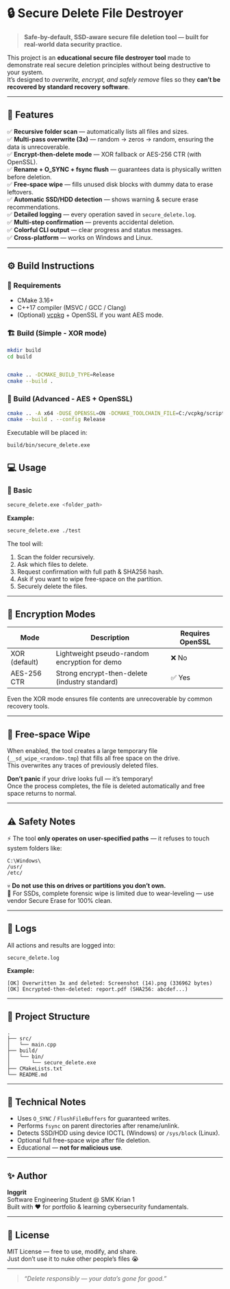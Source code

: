 # 🔒 Secure Delete File Destroyer

> **Safe-by-default, SSD-aware secure file deletion tool — built for real-world data security practice.**

This project is an **educational secure file destroyer tool** made to demonstrate real secure deletion principles without being destructive to your system.  
It’s designed to *overwrite, encrypt, and safely remove* files so they **can’t be recovered by standard recovery software**.

---

## 🚀 Features

✅ **Recursive folder scan** — automatically lists all files and sizes.  
✅ **Multi-pass overwrite (3x)** — random → zeros → random, ensuring the data is unrecoverable.  
✅ **Encrypt-then-delete mode** — XOR fallback or AES-256 CTR (with OpenSSL).  
✅ **Rename + O_SYNC + fsync flush** — guarantees data is physically written before deletion.  
✅ **Free-space wipe** — fills unused disk blocks with dummy data to erase leftovers.  
✅ **Automatic SSD/HDD detection** — shows warning & secure erase recommendations.  
✅ **Detailed logging** — every operation saved in `secure_delete.log`.  
✅ **Multi-step confirmation** — prevents accidental deletion.  
✅ **Colorful CLI output** — clear progress and status messages.  
✅ **Cross-platform** — works on Windows and Linux.

---

## ⚙️ Build Instructions

### 🧩 Requirements
- CMake 3.16+
- C++17 compiler (MSVC / GCC / Clang)
- (Optional) [vcpkg](https://github.com/microsoft/vcpkg) + OpenSSL if you want AES mode.

### 🏗️ Build (Simple - XOR mode)
```bash
mkdir build
cd build


cmake .. -DCMAKE_BUILD_TYPE=Release
cmake --build .
```
### 🧠 Build (Advanced - AES + OpenSSL)
```bash
cmake .. -A x64 -DUSE_OPENSSL=ON -DCMAKE_TOOLCHAIN_FILE=C:/vcpkg/scripts/buildsystems/vcpkg.cmake
cmake --build . --config Release
```
Executable will be placed in:
```bash
build/bin/secure_delete.exe
```
## 💻 Usage

### 🔹 Basic
```bash
secure_delete.exe <folder_path>
```

**Example:**
```bash
secure_delete.exe ./test
```

The tool will:
1. Scan the folder recursively.
2. Ask which files to delete.
3. Request confirmation with full path & SHA256 hash.
4. Ask if you want to wipe free-space on the partition.
5. Securely delete the files.

---

## 🧩 Encryption Modes

| Mode | Description | Requires OpenSSL |
|------|--------------|------------------|
| XOR (default) | Lightweight pseudo-random encryption for demo | ❌ No |
| AES-256 CTR | Strong encrypt-then-delete (industry standard) | ✅ Yes |

Even the XOR mode ensures file contents are unrecoverable by common recovery tools.

---

## 🧹 Free-space Wipe

When enabled, the tool creates a large temporary file (`__sd_wipe_<random>.tmp`) that fills all free space on the drive.  
This overwrites any traces of previously deleted files.

**Don’t panic** if your drive looks full — it’s temporary!  
Once the process completes, the file is deleted automatically and free space returns to normal.

---

## ⚠️ Safety Notes

⚡ The tool **only operates on user-specified paths** — it refuses to touch system folders like:
```
C:\Windows\
/usr/
/etc/
```

💀 **Do not use this on drives or partitions you don’t own.**  
🧠 For SSDs, complete forensic wipe is limited due to wear-leveling — use vendor Secure Erase for 100% clean.

---

## 📜 Logs

All actions and results are logged into:
```
secure_delete.log
```

**Example:**
```
[OK] Overwritten 3x and deleted: Screenshot (14).png (336962 bytes)
[OK] Encrypted-then-deleted: report.pdf (SHA256: abcdef...)
```

---

## 📂 Project Structure

```
.
├── src/
│   └── main.cpp
├── build/
│   └── bin/
│       └── secure_delete.exe
├── CMakeLists.txt
└── README.md
```

---

## 🧠 Technical Notes

- Uses `O_SYNC` / `FlushFileBuffers` for guaranteed writes.  
- Performs `fsync` on parent directories after rename/unlink.  
- Detects SSD/HDD using device IOCTL (Windows) or `/sys/block` (Linux).  
- Optional full free-space wipe after file deletion.  
- Educational — **not for malicious use**.

---

## ✨ Author

**Inggrit**  
Software Engineering Student @ SMK Krian 1  
Built with ❤️ for portfolio & learning cybersecurity fundamentals.

---

## 📜 License

MIT License — free to use, modify, and share.  
Just don’t use it to nuke other people’s files 😭

---

> _“Delete responsibly — your data’s gone for good.”_
